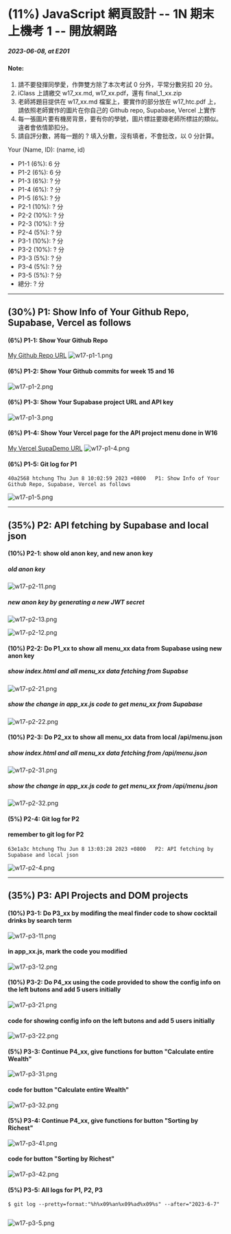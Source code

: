 # (11%) JavaScript 網頁設計 -- 1N 期末上機考 1 -- 開放網路

##### 2023-06-08, at E201

#### Note:

1. 請不要發揮同學愛，作弊雙方除了本次考試 0 分外，平常分數另扣 20 分。
2. iClass 上請繳交 w17_xx.md, w17_xx.pdf，還有 final_1_xx.zip
3. 老師將題目提供在 w17_xx.md 檔案上，要實作的部分放在 w17_htc.pdf 上，請依照老師實作的圖片在你自己的 Github repo, Supabase, Vercel 上實作
4. 每一張圖片要有機房背景，要有你的學號，圖片標註要跟老師所標註的類似。違者會依情節扣分。
5. 請自評分數，將每一題的 ? 填入分數，沒有填者，不會批改，以 0 分計算。

Your (Name, ID): (name, id)

- P1-1 (6%): 6 分
- P1-2 (6%): 6 分
- P1-3 (6%): ? 分
- P1-4 (6%): ? 分
- P1-5 (6%): ? 分
- P2-1 (10%): ? 分
- P2-2 (10%): ? 分
- P2-3 (10%): ? 分
- P2-4 (5%): ? 分
- P3-1 (10%): ? 分
- P3-2 (10%): ? 分
- P3-3 (5%): ? 分
- P3-4 (5%): ? 分
- P3-5 (5%): ? 分
- 總分: ? 分

---

## (30%) P1: Show Info of Your Github Repo, Supabase, Vercel as follows

#### (6%) P1-1: Show Your Github Repo

[My Github Repo URL](https://github.com/Jun206/1112-1N-js-209410793)
![w17-p1-1.png](https://obsbeppzfkkzhooliozs.supabase.co/storage/v1/object/public/demo-93/md_img/w17/p1-1.png)

#### (6%) P1-2: Show Your Github commits for week 15 and 16

![w17-p1-2.png](https://obsbeppzfkkzhooliozs.supabase.co/storage/v1/object/public/demo-93/md_img/w17/p1-2.png)

#### (6%) P1-3: Show Your Supabase project URL and API key

![w17-p1-3.png](https://obsbeppzfkkzhooliozs.supabase.co/storage/v1/object/public/demo-93/md_img/w17/p1-3.png)

#### (6%) P1-4: Show Your Vercel page for the API project menu done in W16

[My Vercel SupaDemo URL]()
![w17-p1-4.png]()

#### (6%) P1-5: Git log for P1

```
40a2568 htchung Thu Jun 8 10:02:59 2023 +0800   P1: Show Info of Your Github Repo, Supabase, Vercel as follows
```

![w17-p1-5.png]()

---

## (35%) P2: API fetching by Supabase and local json

#### (10%) P2-1: show old anon key, and new anon key

##### old anon key

![w17-p2-11.png]()

##### new anon key by generating a new JWT secret

![w17-p2-13.png]()

![w17-p2-12.png]()

#### (10%) P2-2: Do P1_xx to show all menu_xx data from Supabase using new anon key

##### show index.html and all menu_xx data fetching from Supabse

![w17-p2-21.png]()

##### show the change in app_xx.js code to get menu_xx from Supabase

![w17-p2-22.png]()

#### (10%) P2-3: Do P2_xx to show all menu_xx data from local /api/menu.json

##### show index.html and all menu_xx data fetching from /api/menu.json

![w17-p2-31.png]()

##### show the change in app_xx.js code to get menu_xx from /api/menu.json

![w17-p2-32.png]()

#### (5%) P2-4: Git log for P2

#### remember to git log for P2

```
63e1a3c htchung Thu Jun 8 13:03:28 2023 +0800   P2: API fetching by Supabase and local json
```

![w17-p2-4.png]()

---

## (35%) P3: API Projects and DOM projects

#### (10%) P3-1: Do P3_xx by modifing the meal finder code to show cocktail drinks by search term

![w17-p3-11.png]()

#### in app_xx.js, mark the code you modified

![w17-p3-12.png]()

#### (10%) P3-2: Do P4_xx using the code provided to show the config info on the left butons and add 5 users initially

![w17-p3-21.png]()

#### code for showing config info on the left butons and add 5 users initially

![w17-p3-22.png]()

#### (5%) P3-3: Continue P4_xx, give functions for button "Calculate entire Wealth"

![w17-p3-31.png]()

#### code for button "Calculate entire Wealth"

![w17-p3-32.png]()

#### (5%) P3-4: Continue P4_xx, give functions for button "Sorting by Richest"

![w17-p3-41.png]()

#### code for button "Sorting by Richest"

![w17-p3-42.png]()

#### (5%) P3-5: All logs for P1, P2, P3

```
$ git log --pretty=format:"%h%x09%an%x09%ad%x09%s" --after="2023-6-7"


```

![w17-p3-5.png]()
